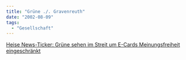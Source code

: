 ```yaml
---
title: "Grüne ./. Gravenreuth"
date: "2002-08-09"
tags:
  - "Gesellschaft"
---
```


[Heise News-Ticker: Grüne sehen im Streit um E-Cards Meinungsfreiheit eingeschränkt](https://web.archive.org/web/20040921102553/http://www.heise.de/newsticker/data/anw-08.08.02-005/)
